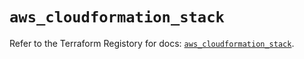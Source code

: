 # `aws_cloudformation_stack`

Refer to the Terraform Registory for docs: [`aws_cloudformation_stack`](https://registry.terraform.io/providers/hashicorp/aws/4.67.0/docs/resources/cloudformation_stack).
